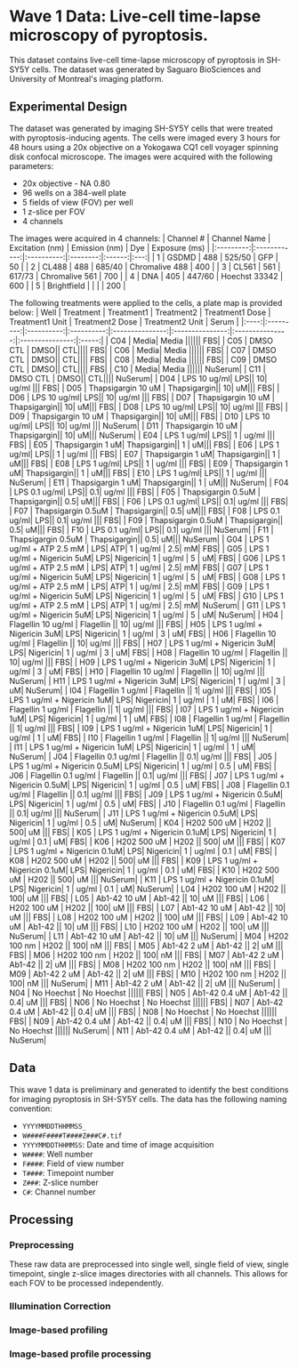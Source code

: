 # Wave 1 Data: Live-cell time-lapse microscopy of pyroptosis.

This dataset contains live-cell time-lapse microscopy of pyroptosis in SH-SY5Y cells.
The dataset was generated by Saguaro BioSciences and University of Montreal's imaging platform.

## Experimental Design
The dataset was generated by imaging SH-SY5Y cells that were treated with pyroptosis-inducing agents.
The cells were imaged every 3 hours for 48 hours using a 20x objective on a Yokogawa CQ1 cell voyager spinning disk confocal microscope.
The images were acquired with the following parameters:
* 20x objective - NA 0.80
* 96 wells on a 384-well plate
* 5 fields of view (FOV) per well
* 1 z-slice per FOV
* 4 channels

The images were acquired in 4 channels:
| Channel # | Channel Name | Excitation (nm) | Emission (nm) | Dye | Exposure (ms) |
|:---------:|:------------:|:----------:|:--------:|:------:|:---:|
| 1 | GSDMD | 488 | 525/50 | GFP | 50 |
| 2 | CL488 | 488 | 685/40 | Chromalive 488 | 400 |
| 3 | CL561 | 561 | 617/73 | Chromalive 561 | 700 |
| 4 | DNA | 405 | 447/60 | Hoechst 33342 | 600 |
| 5 | Brightfield | | | | 200 |

The following treatments were applied to the cells, a plate map is provided below:
| Well | Treatment | Treatment1 | Treatment2 | Treatment1 Dose | Treatment1 Unit | Treatment2 Dose | Treatment2 Unit | Serum |
|:----:|:---------:|:----------:|:----------:|:---------------:|:---------------:|:---------------:|:---------------:|:-----:|
| C04 | Media| Media |||||| FBS|
| C05 | DMSO CTL | DMSO|| CTL|||| FBS|
| C06 | Media| Media |||||| FBS|
| C07 | DMSO CTL | DMSO|| CTL|||| FBS|
| C08 | Media| Media |||||| FBS|
| C09 | DMSO CTL | DMSO|| CTL|||| FBS|
| C10 | Media| Media |||||| NuSerum|
| C11 | DMSO CTL | DMSO|| CTL|||| NuSerum|
| D04 | LPS 10 ug/ml| LPS|| 10| ug/ml ||| FBS|
| D05 | Thapsigargin 10 uM | Thapsigargin|| 10| uM||| FBS|
| D06 | LPS 10 ug/ml| LPS|| 10| ug/ml ||| FBS|
| D07 | Thapsigargin 10 uM | Thapsigargin|| 10| uM||| FBS|
| D08 | LPS 10 ug/ml| LPS|| 10| ug/ml ||| FBS|
| D09 | Thapsigargin 10 uM | Thapsigargin|| 10| uM||| FBS|
| D10 | LPS 10 ug/ml| LPS|| 10| ug/ml ||| NuSerum|
| D11 | Thapsigargin 10 uM | Thapsigargin|| 10| uM||| NuSerum|
| E04 | LPS 1 ug/ml| LPS|| 1 | ug/ml ||| FBS|
| E05 | Thapsigargin 1 uM| Thapsigargin|| 1 | uM||| FBS|
| E06 | LPS 1 ug/ml| LPS|| 1 | ug/ml ||| FBS|
| E07 | Thapsigargin 1 uM| Thapsigargin|| 1 | uM||| FBS|
| E08 | LPS 1 ug/ml| LPS|| 1 | ug/ml ||| FBS|
| E09 | Thapsigargin 1 uM| Thapsigargin|| 1 | uM||| FBS|
| E10 | LPS 1 ug/ml| LPS|| 1 | ug/ml ||| NuSerum|
| E11 | Thapsigargin 1 uM| Thapsigargin|| 1 | uM||| NuSerum|
| F04 | LPS 0.1 ug/ml| LPS|| 0.1| ug/ml ||| FBS|
| F05 | Thapsigargin 0.5uM | Thapsigargin|| 0.5| uM||| FBS|
| F06 | LPS 0.1 ug/ml| LPS|| 0.1| ug/ml ||| FBS|
| F07 | Thapsigargin 0.5uM | Thapsigargin|| 0.5| uM||| FBS|
| F08 | LPS 0.1 ug/ml| LPS|| 0.1| ug/ml ||| FBS|
| F09 | Thapsigargin 0.5uM | Thapsigargin|| 0.5| uM||| FBS|
| F10 | LPS 0.1 ug/ml| LPS|| 0.1| ug/ml ||| NuSerum|
| F11 | Thapsigargin 0.5uM | Thapsigargin|| 0.5| uM||| NuSerum|
| G04 | LPS 1 ug/ml + ATP 2.5 mM | LPS| ATP| 1 | ug/ml | 2.5| mM| FBS|
| G05 | LPS 1 ug/ml + Nigericin 5uM| LPS| Nigericin| 1 | ug/ml | 5 | uM| FBS|
| G06 | LPS 1 ug/ml + ATP 2.5 mM | LPS| ATP| 1 | ug/ml | 2.5| mM| FBS|
| G07 | LPS 1 ug/ml + Nigericin 5uM| LPS| Nigericin| 1 | ug/ml | 5 | uM| FBS|
| G08 | LPS 1 ug/ml + ATP 2.5 mM | LPS| ATP| 1 | ug/ml | 2.5| mM| FBS|
| G09 | LPS 1 ug/ml + Nigericin 5uM| LPS| Nigericin| 1 | ug/ml | 5 | uM| FBS|
| G10 | LPS 1 ug/ml + ATP 2.5 mM | LPS| ATP| 1 | ug/ml | 2.5| mM| NuSerum|
| G11 | LPS 1 ug/ml + Nigericin 5uM| LPS| Nigericin| 1 | ug/ml | 5 | uM| NuSerum|
| H04 | Flagellin 10 ug/ml | Flagellin || 10| ug/ml ||| FBS|
| H05 | LPS 1 ug/ml + Nigericin 3uM| LPS| Nigericin| 1 | ug/ml | 3 | uM| FBS|
| H06 | Flagellin 10 ug/ml | Flagellin || 10| ug/ml ||| FBS|
| H07 | LPS 1 ug/ml + Nigericin 3uM| LPS| Nigericin| 1 | ug/ml | 3 | uM| FBS|
| H08 | Flagellin 10 ug/ml | Flagellin || 10| ug/ml ||| FBS|
| H09 | LPS 1 ug/ml + Nigericin 3uM| LPS| Nigericin| 1 | ug/ml | 3 | uM| FBS|
| H10 | Flagellin 10 ug/ml | Flagellin || 10| ug/ml ||| NuSerum|
| H11 | LPS 1 ug/ml + Nigericin 3uM| LPS| Nigericin| 1 | ug/ml | 3 | uM| NuSerum|
| I04 | Flagellin 1 ug/ml | Flagellin || 1| ug/ml ||| FBS|
| I05 | LPS 1 ug/ml + Nigericin 1uM| LPS| Nigericin| 1 | ug/ml | 1 | uM| FBS|
| I06 | Flagellin 1 ug/ml | Flagellin || 1| ug/ml ||| FBS|
| I07 | LPS 1 ug/ml + Nigericin 1uM| LPS| Nigericin| 1 | ug/ml | 1 | uM| FBS|
| I08 | Flagellin 1 ug/ml | Flagellin || 1| ug/ml ||| FBS|
| I09 | LPS 1 ug/ml + Nigericin 1uM| LPS| Nigericin| 1 | ug/ml | 1 | uM| FBS|
| I10 | Flagellin 1 ug/ml | Flagellin || 1| ug/ml ||| NuSerum|
| I11 | LPS 1 ug/ml + Nigericin 1uM| LPS| Nigericin| 1 | ug/ml | 1 | uM| NuSerum|
| J04 | Flagellin 0.1 ug/ml | Flagellin || 0.1| ug/ml ||| FBS|
| J05 | LPS 1 ug/ml + Nigericin 0.5uM| LPS| Nigericin| 1 | ug/ml | 0.5 | uM| FBS|
| J06 | Flagellin 0.1 ug/ml | Flagellin || 0.1| ug/ml ||| FBS|
| J07 | LPS 1 ug/ml + Nigericin 0.5uM| LPS| Nigericin| 1 | ug/ml | 0.5 | uM| FBS|
| J08 | Flagellin 0.1 ug/ml | Flagellin || 0.1| ug/ml ||| FBS|
| J09 | LPS 1 ug/ml + Nigericin 0.5uM| LPS| Nigericin| 1 | ug/ml | 0.5 | uM| FBS|
| J10 | Flagellin 0.1 ug/ml | Flagellin || 0.1| ug/ml ||| NuSerum|
| J11 | LPS 1 ug/ml + Nigericin 0.5uM| LPS| Nigericin| 1 | ug/ml | 0.5 | uM| NuSerum|
| K04 | H202 500 uM | H202 || 500| uM ||| FBS|
| K05 | LPS 1 ug/ml + Nigericin 0.1uM| LPS| Nigericin| 1 | ug/ml | 0.1 | uM| FBS|
| K06 | H202 500 uM | H202 || 500| uM ||| FBS|
| K07 | LPS 1 ug/ml + Nigericin 0.1uM| LPS| Nigericin| 1 | ug/ml | 0.1 | uM| FBS|
| K08 | H202 500 uM | H202 || 500| uM ||| FBS|
| K09 | LPS 1 ug/ml + Nigericin 0.1uM| LPS| Nigericin| 1 | ug/ml | 0.1 | uM| FBS|
| K10 | H202 500 uM | H202 || 500| uM ||| NuSerum|
| K11 | LPS 1 ug/ml + Nigericin 0.1uM| LPS| Nigericin| 1 | ug/ml | 0.1 | uM| NuSerum|
| L04 | H202 100 uM | H202 || 100| uM ||| FBS|
| L05 | Ab1-42 10 uM | Ab1-42 || 10| uM ||| FBS|
| L06 | H202 100 uM | H202 || 100| uM ||| FBS|
| L07 | Ab1-42 10 uM | Ab1-42 || 10| uM ||| FBS|
| L08 | H202 100 uM | H202 || 100| uM ||| FBS|
| L09 | Ab1-42 10 uM | Ab1-42 || 10| uM ||| FBS|
| L10 | H202 100 uM | H202 || 100| uM ||| NuSerum|
| L11 | Ab1-42 10 uM | Ab1-42 || 10| uM ||| NuSerum|
| M04 | H202 100 nm | H202 || 100| nM ||| FBS|
| M05 | Ab1-42 2 uM | Ab1-42 || 2| uM ||| FBS|
| M06 | H202 100 nm | H202 || 100| nM ||| FBS|
| M07 | Ab1-42 2 uM | Ab1-42 || 2| uM ||| FBS|
| M08 | H202 100 nm | H202 || 100| nM ||| FBS|
| M09 | Ab1-42 2 uM | Ab1-42 || 2| uM ||| FBS|
| M10 | H202 100 nm | H202 || 100| nM ||| NuSerum|
| M11 | Ab1-42 2 uM | Ab1-42 || 2| uM ||| NuSerum|
| N04 | No Hoechst | No Hoechst |||||| FBS|
| N05 | Ab1-42 0.4 uM | Ab1-42 || 0.4| uM ||| FBS|
| N06 | No Hoechst | No Hoechst |||||| FBS|
| N07 | Ab1-42 0.4 uM | Ab1-42 || 0.4| uM ||| FBS|
| N08 | No Hoechst | No Hoechst |||||| FBS|
| N09 | Ab1-42 0.4 uM | Ab1-42 || 0.4| uM ||| FBS|
| N10 | No Hoechst | No Hoechst |||||| NuSerum|
| N11 | Ab1-42 0.4 uM | Ab1-42 || 0.4| uM ||| NuSerum|

## Data
This wave 1 data is preliminary and generated to identify the best conditions for imaging pyroptosis in SH-SY5Y cells.
The data has the following naming convention:
* `YYYYMMDDTHHMMSS_`
* `W####F####T####Z###C#.tif`
* `YYYYMMDDTHHMMSS`: Date and time of image acquisition
* `W####`: Well number
* `F####`: Field of view number
* `T####`: Timepoint number
* `Z###`: Z-slice number
* `C#`: Channel number

## Processing
### Preprocessing
These raw data are preprocessed into single well, single field of view, single timepoint, single z-slice images directories with all channels.
This allows for each FOV to be processed independently.

### Illumination Correction

### Image-based profiling

### Image-based profile processing
